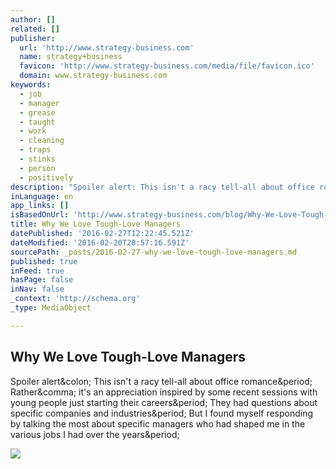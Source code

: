 ```yaml
---
author: []
related: []
publisher:
  url: 'http://www.strategy-business.com'
  name: strategy+business
  favicon: 'http://www.strategy-business.com/media/file/favicon.ico'
  domain: www.strategy-business.com
keywords:
  - job
  - manager
  - grease
  - taught
  - work
  - cleaning
  - traps
  - stinks
  - person
  - positively
description: "Spoiler alert: This isn't a racy tell-all about office romance. Rather, it's an appreciation inspired by some recent sessions with young people just starting their careers. They had questions about specific companies and industries. But I found myself responding by talking the most about specific managers who had shaped me in the various jobs I had over the years."
inLanguage: en
app_links: []
isBasedOnUrl: 'http://www.strategy-business.com/blog/Why-We-Love-Tough-Love-Managers?rssid=all_updates&gko=4ce03'
title: Why We Love Tough-Love Managers
datePublished: '2016-02-27T12:22:45.521Z'
dateModified: '2016-02-20T20:57:16.591Z'
sourcePath: _posts/2016-02-27-why-we-love-tough-love-managers.md
published: true
inFeed: true
hasPage: false
inNav: false
_context: 'http://schema.org'
_type: MediaObject

---
```

<article style=""><h1>Why We Love Tough-Love Managers</h1><p>Spoiler alert&amp;colon; This isn't a racy tell-all about office romance&amp;period; Rather&amp;comma; it's an appreciation inspired by some recent sessions with young people just starting their careers&amp;period; They had questions about specific companies and industries&amp;period; But I found myself responding by talking the most about specific managers who had shaped me in the various jobs I had over the years&amp;period;</p><img src="http://www.strategy-business.com/media/image/OrgPeopleI_thumb5_690x400.jpg" /></article>